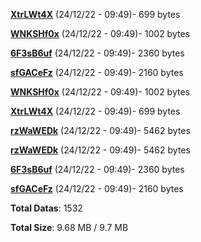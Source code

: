 [**XtrLWt4X**](/data/XtrLWt4X.txt) (24/12/22 - 09:49)- 699 bytes

[**WNKSHf0x**](/data/WNKSHf0x.txt) (24/12/22 - 09:49)- 1002 bytes

[**6F3sB6uf**](/data/6F3sB6uf.txt) (24/12/22 - 09:49)- 2360 bytes

[**sfGACeFz**](/data/sfGACeFz.txt) (24/12/22 - 09:49)- 2160 bytes

[**WNKSHf0x**](/data/WNKSHf0x.txt) (24/12/22 - 09:49)- 1002 bytes

[**XtrLWt4X**](/data/XtrLWt4X.txt) (24/12/22 - 09:49)- 699 bytes

[**rzWaWEDk**](/data/rzWaWEDk.txt) (24/12/22 - 09:49)- 5462 bytes

[**rzWaWEDk**](/data/rzWaWEDk.txt) (24/12/22 - 09:49)- 5462 bytes

[**6F3sB6uf**](/data/6F3sB6uf.txt) (24/12/22 - 09:49)- 2360 bytes

[**sfGACeFz**](/data/sfGACeFz.txt) (24/12/22 - 09:49)- 2160 bytes

**Total Datas**: 1532

**Total Size**: 9.68 MB / 9.7 MB